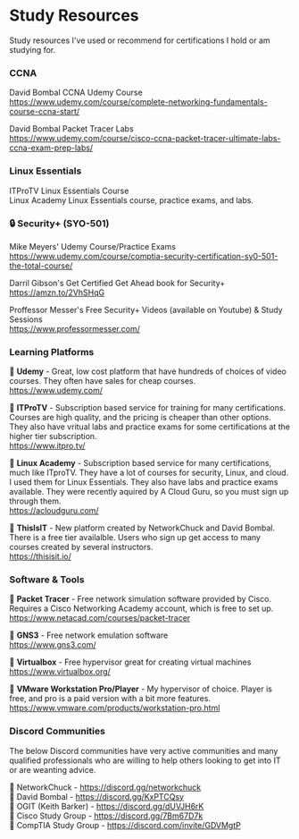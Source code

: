 # Study Resources
Study resources I've used or recommend for certifications I hold or am studying for.

### CCNA
David Bombal CCNA Udemy Course  
https://www.udemy.com/course/complete-networking-fundamentals-course-ccna-start/  

David Bombal Packet Tracer Labs  
https://www.udemy.com/course/cisco-ccna-packet-tracer-ultimate-labs-ccna-exam-prep-labs/

### Linux Essentials
ITProTV Linux Essentials Course  
Linux Academy Linux Essentials course, practice exams, and labs.  

### :lock: Security+ (SYO-501)
Mike Meyers' Udemy Course/Practice Exams  
https://www.udemy.com/course/comptia-security-certification-sy0-501-the-total-course/  

Darril Gibson's Get Certified Get Ahead book for Security+  
https://amzn.to/2VhSHqG  

Proffessor Messer's Free Security+ Videos (available on Youtube) & Study Sessions  
https://www.professormesser.com/

### Learning Platforms
:small_red_triangle: **Udemy** - Great, low cost platform that have hundreds of choices of video courses. They often have sales for cheap courses.  
https://www.udemy.com/  

:small_red_triangle: **ITProTV**  - Subscription based service for training for many certifications. Courses are high quality, and the pricing is cheaper than other options. They also have vritual labs and practice exams for some certifications at the higher tier subscription.  
https://www.itpro.tv/  

:small_red_triangle: **Linux Academy** - Subscription based service for many certifications, much like ITproTV. They have a lot of courses for security, Linux, and cloud. I used them for Linux Essentials. They also have labs and practice exams available. They were recently aquired by A Cloud Guru, so you must sign up through them.  
https://acloudguru.com/

:small_red_triangle: **ThisIsIT** - New platform created by NetworkChuck and David Bombal. There is a free tier availalble. Users who sign up get access to many courses created by several instructors.  
https://thisisit.io/  

### Software & Tools
:large_blue_circle: **Packet Tracer** - Free network simulation software provided by Cisco. Requires a Cisco Networking Academy account, which is free to set up.
https://www.netacad.com/courses/packet-tracer   

:large_blue_circle: **GNS3** - Free network emulation software   
https://www.gns3.com/   

:large_blue_circle: **Virtualbox** - Free hypervisor great for creating virtual machines   
https://www.virtualbox.org/   

:large_blue_circle: **VMware Workstation Pro/Player** - My hypervisor of choice. Player is free, and pro is a paid version with a bit more features.   
https://www.vmware.com/products/workstation-pro.html   

### Discord Communities
The below Discord communities have very active communities and many qualified professionals who are willing to help others looking to get into IT or are weanting advice.  
  
:pushpin: NetworkChuck - https://discord.gg/networkchuck  
:pushpin: David Bombal - https://discord.gg/KxPTCQsy  
:pushpin: OGIT (Keith Barker) - https://discord.gg/dUVJH6rK    
:pushpin: Cisco Study Group - https://discord.gg/7Bm67D7k  
:pushpin: CompTIA Study Group - https://discord.com/invite/GDVMgtP
